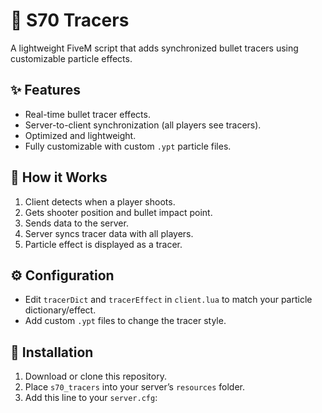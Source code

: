 # 🔫 S70 Tracers

A lightweight FiveM script that adds synchronized bullet tracers using customizable particle effects.

## ✨ Features
- Real-time bullet tracer effects.  
- Server-to-client synchronization (all players see tracers).  
- Optimized and lightweight.  
- Fully customizable with custom `.ypt` particle files.  

## 📂 How it Works
1. Client detects when a player shoots.  
2. Gets shooter position and bullet impact point.  
3. Sends data to the server.  
4. Server syncs tracer data with all players.  
5. Particle effect is displayed as a tracer.  

## ⚙️ Configuration
- Edit `tracerDict` and `tracerEffect` in `client.lua` to match your particle dictionary/effect.  
- Add custom `.ypt` files to change the tracer style.  

## 🚀 Installation
1. Download or clone this repository.  
2. Place `s70_tracers` into your server’s `resources` folder.  
3. Add this line to your `server.cfg`:  
